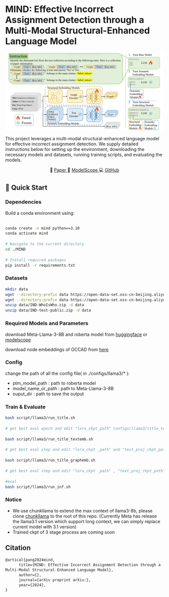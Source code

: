 # MIND: Effective Incorrect Assignment Detection through a Multi-Modal Structural-Enhanced Language Model

![Model Diagram](assets/model.png)

This project leverages a multi-modal structural-enhanced language model for effective incorrect assignment detection. We supply detailed instructions below for setting up the environment, downloading the necessary models and datasets, running training scripts, and evaluating the models.

<p align="center">
📃 <a href="需要补充arxiv地址" target="_blank"> Paper </a> 
🤖 <a href="https://www.modelscope.cn/models/canalpang/MIND-lora" target="_blank"> ModelScope </a> 
💻 <a href="https://github.com/pangaass/MIND" target="_blank"> GitHub </a>
</p>

## 🚀 Quick Start

### Dependencies
Build a conda environment using:

```bash

conda create -n mind python==3.10
conda activate mind

# Navigate to the current directory
cd ./MIND

# Install required packages
pip install -r requirements.txt
```

### Datasets

```bash
mkdir data
wget --directory-prefix data https://open-data-set.oss-cn-beijing.aliyuncs.com/oag-benchmark/kddcup-2024/IND-WhoIsWho/IND-WhoIsWho.zip
wget --directory-prefix data https://open-data-set.oss-cn-beijing.aliyuncs.com/oag-benchmark/kddcup-2024/IND-WhoIsWho/IND-test-public.zip
unzip data/IND-WhoIsWho.zip -d data
unzip data/IND-test-public.zip -d data
```

### Required Models and Parameters

download Meta-Llama-3-8B and roberta model from [huggingface](https://huggingface.co/models) or [modelscope](https://www.modelscope.cn/models) 

download node embeddings of GCCAD from [here](https://pan.baidu.com/s/1T9fR1dWUdMmf81RHc38dlA?pwd=uqy6) 

### Config 

change the path of all the config file( in ./configs/llama3/* ):
- ptm_model_path : path to roberta model
- model_name_or_path : path to Meta-Llama-3-8B
- ouput_dir : path to save the output

### Train & Evaluate
```bash
bash script/llama3/run_title.sh

# get best eval epoch and edit "lora_ckpt_path" configs/llama3/title_textemb.json

bash script/llama3/run_title_textemb.sh

# get best eval step and edit "lora_ckpt _path" and "text_proj_ckpt_path" configs/llama3/title_graphemb.json

bash script/llama3/run_title_graphemb.sh

# get best eval step and edit "lora_ckpt _path" , "text_proj_ckpt_path" and "graph_proj_ckpt_path" configs/llama3/title_eval.json

#eval 
bash script/llama3/run_inf.sh
```

### Notice
- We use chunkllama to extend the max context of llama3-8b, please clone [chunkllama](https://github.com/HKUNLP/ChunkLlama) to the root of this repo. (Currently Meta has release the llama3.1 version which support long context, we can simply replace current model with 3.1 version)
- Trained ckpt of 3 stage process are coming soon


## Citation
```
@artical{pang2024mind,
      title={MIND: Effective Incorrect Assignment Detection through a Multi-Modal Structural-Enhanced Language Model}, 
      author={},
      journal={arXiv preprint arXiv:},
      year={2024},
}